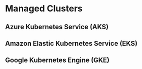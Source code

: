 # Managed Clusters

## Azure Kubernetes Service (AKS)

## Amazon Elastic Kubernetes Service (EKS)

## Google Kubernetes Engine (GKE)

